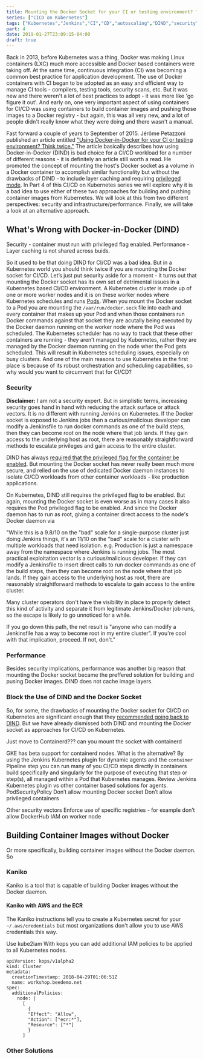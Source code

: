 ```yaml
---
title: Mounting the Docker Socket for your CI or testing environment? Think twice.
series: ["CICD on Kubernetes"]
tags: ["Kubernetes","Jenkins","CI","CD","autoscaling","DIND","security"]
part: 4
date: 2019-01-27T23:09:15-04:00
draft: true
---
```

Back in 2013, before Kubernetes was a thing, Docker was making Linux containers (LXC) much more accessible and Docker based containers were taking off. At the same time, continuous integration (CI) was becoming a common best practice for application development. The use of Docker containers with CI began to be adopted as an easy and efficient way to manage CI tools - compilers, testing tools, security scans, etc. But it was new and there weren't a lot of best practices to adopt - it was more like 'go figure it out'. And early on, one very important aspect of using containers for CI/CD was using containers to build container images and pushing those images to a Docker registry - but again, this was all very new, and a lot of people didn't really know what they were doing and there wasn't a manual.

Fast forward a couple of years to September of 2015. Jérôme Petazzoni published an article entitled ["Using Docker-in-Docker for your CI or testing environment? Think twice."](https://jpetazzo.github.io/2015/09/03/do-not-use-docker-in-docker-for-ci/) The article basically describes how using Docker-in-Docker (DIND) is bad choice for a CI/CD workload for a number of different reasons - it is definitely an article still worth a read. He promoted the concept of mounting the host's Docker socket as a volume in a Docker container to accomplish similar functionality but without the drawbacks of DIND -  to include layer caching and requiring [privileged mode](https://blog.docker.com/2013/09/docker-can-now-run-within-docker/). In Part 4 of this CI/CD on Kubernetes series we will explore why it is a bad idea to use either of these two approaches for building and pushing container images from Kubernetes. We will look at this from two different perspectives: security and infrastructure/performance. Finally, we will take a look at an alternative approach.

## What's Wrong with Docker-in-Docker (DIND)

Security - container must run with privileged flag enabled.
Performance - Layer caching is not shared across buids.

So it used to be that doing DIND for CI/CD was a bad idea. But in a Kubernetes world you should think twice if you are mounting the Docker socket for CI/CD. Let’s just put security aside for a moment - it turns out that mounting the Docker socket has its own set of detrimental issues in a Kubernetes based CI/CD environment. A Kubernetes cluster is made up of one or more worker nodes and it is on these worker nodes where Kubernetes schedules and runs [Pods](https://kubernetes.io/docs/concepts/workloads/pods/pod/). When you mount the Docker socket to a Pod you are mounting the `/var/run/docker.sock` file into each and every container that makes up your Pod and when those containers run Docker commands against that socket they are acutally being executed by the Docker daemon running on the worker node where the Pod was scheduled. The Kubernetes scheduler has no way to track that these other containers are running - they aren’t managed by Kubernetes, rather they are managed by the Docker daemon running on the node wher the Pod gets scheduled. This will result in Kubernetes scheduling issues, especially on busy clusters. And one of the main reasons to use Kubernetes in the first place is because of its robust orchestration and scheduling capabilities, so why would you want to circumvent that for CI/CD? 

### Security
**Disclaimer:** I am not a security expert. But in simplistic terms, increasing security goes hand in hand with reducing the attack surface or attack vectors. It is no different with running Jenkins on Kubernetes. If the Docker socket is exposed to Jenkins jobs then a curious/malicious developer can modify a Jenkinsfile to run docker commands as one of the build steps, then they can become root on the node where that job lands. If they gain access to the underlying host as root, there are reasonably straightforward methods to escalate privileges and gain access to the entire cluster.

DIND has always [required that the privileged flag for the container be enabled](https://blog.docker.com/2013/09/docker-can-now-run-within-docker/). But mounting the Docker socket has never really been much more secure, and relied on the use of dedicated Docker daemon instances to isolate CI/CD workloads from other container workloads - like production applications. 

On Kubernetes, DIND still requires the privileged flag to be enabled. But again, mounting the Docker socket is even worse as in many cases it also requires the Pod privileged flag to be enabled. And since the Docker daemon has to run as root, giving a container direct access to the node's Docker daemon via

"While this is a 9.8/10 on the "bad" scale for a single-purpose cluster just doing Jenkins things, it's an 11/10 on the "bad" scale for a cluster with multiple workloads that need isolation. e.g. Production is just a namespace away from the namespace where Jenkins is running jobs.
The most practical exploitation vector is a curious/malicious developer. If they can modify a Jenkinsfile to insert direct calls to run docker commands as one of the build steps, then they can become root on the node where that job lands. If they gain access to the underlying host as root, there are reasonably straightforward methods to escalate to gain access to the entire cluster.

Many cluster operators don't have the visibility in place to properly detect this kind of activity and separate it from legitimate Jenkins/Docker job runs, so the escape is likely to go unnoticed for a while.

If you go down this path, the net result is "anyone who can modify a Jenkinsfile has a way to become root in my entire cluster". If you're cool with that implication, proceed. If not, don't."

### Performance
Besides security implications, performance was another big reason that mounting the Docker socket became the preffered solution for building and pusing Docker images. DIND does not cache image layers.

### Block the Use of DIND and the Docker Socket
So, for some, the drawbacks of mounting the Docker socket for CI/CD on Kubernetes are significant enough that they [recommended going back to DIND](https://applatix.com/case-docker-docker-kubernetes-part-2/). But we have already dismissed both DIND and mounting the Docker socket as approaches for CI/CD on Kubernetes.

Just move to Containerd??? can you mount the socket with containerd

GKE has beta support for containerd nodes.
What is the alternative? By using the Jenkins Kubernetes plugin for dynamic agents and the `container` Pipeline step you can run many of you CI/CD steps directly in containers build specifically and singularly for the purpose of executing that step or step(s), all managed within a Pod that Kubernetes manages.
Review Jenkins Kubernetes plugin vs other container based solutions for agents.
PodSecurityPolicy
Don’t allow mounting Docker socket
Don’t allow privileged containers


Other security vectors
Enforce use of specific registries - for example don’t allow DockerHub
IAM on worker node

## Building Container Images without Docker
Or more specifically, building container images without the Docker daemon. So

### Kaniko
Kaniko is a tool that is capable of building Docker images without the Docker daemon.

#### Kaniko with AWS and the ECR
The Kaniko instructions tell you to create a Kubernetes secret for your `~/.aws/credentials` but most organizations don't allow you to use AWS credentials this way. 

Use kube2iam 
With kops you can add additional IAM policies to be applied to all Kubernetes nodes.

```
apiVersion: kops/v1alpha2
kind: Cluster
metadata:
  creationTimestamp: 2018-04-29T01:06:51Z
  name: workshop.beedemo.net
spec:
  additionalPolicies:
    node: |
      [
        {
        "Effect": "Allow",
        "Action": ["ecr:*"],
        "Resource": ["*"]
        }
      ]
```

### Other Solutions
